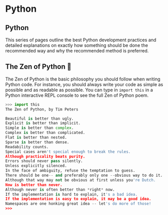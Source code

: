 # Python

## Python
This series of pages outline the best Python development practices and detailed explanations on exactly how something should be done the recommended way and why the recommended method is preferred.

## The Zen of Python 🐍
The Zen of Python is the basic philosophy you should follow when writing Python code. For instance, you should always write your code as simple as possible and as readable as possible.
You can type in `import this` in a Python interactive REPL console to see the full Zen of Python poem.

```python
>>> import this
The Zen of Python, by Tim Peters

Beautiful is better than ugly.
Explicit is better than implicit.
Simple is better than complex.
Complex is better than complicated.
Flat is better than nested.
Sparse is better than dense.
Readability counts.
Special cases aren't special enough to break the rules.
Although practicality beats purity.
Errors should never pass silently.
Unless explicitly silenced.
In the face of ambiguity, refuse the temptation to guess.
There should be one-- and preferably only one --obvious way to do it.
Although that way may not be obvious at first unless you're Dutch.
Now is better than never.
Although never is often better than *right* now.
If the implementation is hard to explain, it's a bad idea.
If the implementation is easy to explain, it may be a good idea.
Namespaces are one honking great idea -- let's do more of those!
>>>
```
